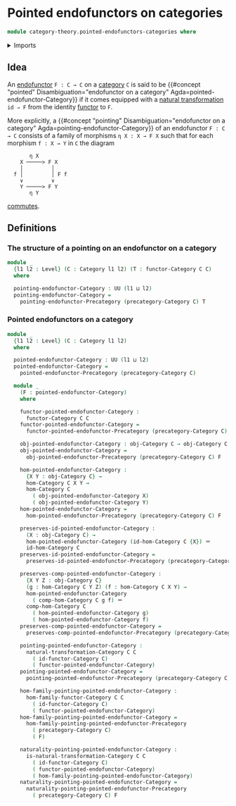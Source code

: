 # Pointed endofunctors on categories

```agda
module category-theory.pointed-endofunctors-categories where
```

<details><summary>Imports</summary>

```agda
open import category-theory.categories
open import category-theory.functors-categories
open import category-theory.natural-transformations-functors-categories
open import category-theory.pointed-endofunctors-precategories

open import foundation.dependent-pair-types
open import foundation.identity-types
open import foundation.universe-levels
```

</details>

## Idea

An [endofunctor](category-theory.functors-categories.md) `F : C → C` on a
[category](category-theory.categories.md) `C` is said to be
{{#concept "pointed" Disambiguation="endofunctor on a category" Agda=pointed-endofunctor-Category}}
if it comes equipped with a
[natural transformation](category-theory.natural-transformations-functors-categories.md)
`id ⇒ F` from the identity [functor](category-theory.functors-categories.md) to
`F`.

More explicitly, a
{{#concept "pointing" Disambiguation="endofunctor on a category" Agda=pointing-endofunctor-Category}}
of an endofunctor `F : C → C` consists of a family of morphisms `η X : X → F X`
such that for each morphism `f : X → Y` in `C` the diagram

```text
       η X
    X ─────> F X
    │         │
  f │         │ F f
    ∨         ∨
    Y ─────> F Y
       η Y
```

[commutes](category-theory.commuting-squares-of-morphisms-in-precategories.md).

## Definitions

### The structure of a pointing on an endofunctor on a category

```agda
module _
  {l1 l2 : Level} (C : Category l1 l2) (T : functor-Category C C)
  where

  pointing-endofunctor-Category : UU (l1 ⊔ l2)
  pointing-endofunctor-Category =
    pointing-endofunctor-Precategory (precategory-Category C) T
```

### Pointed endofunctors on a category

```agda
module _
  {l1 l2 : Level} (C : Category l1 l2)
  where

  pointed-endofunctor-Category : UU (l1 ⊔ l2)
  pointed-endofunctor-Category =
    pointed-endofunctor-Precategory (precategory-Category C)

  module _
    (F : pointed-endofunctor-Category)
    where

    functor-pointed-endofunctor-Category :
      functor-Category C C
    functor-pointed-endofunctor-Category =
      functor-pointed-endofunctor-Precategory (precategory-Category C) F

    obj-pointed-endofunctor-Category : obj-Category C → obj-Category C
    obj-pointed-endofunctor-Category =
      obj-pointed-endofunctor-Precategory (precategory-Category C) F

    hom-pointed-endofunctor-Category :
      {X Y : obj-Category C} →
      hom-Category C X Y →
      hom-Category C
        ( obj-pointed-endofunctor-Category X)
        ( obj-pointed-endofunctor-Category Y)
    hom-pointed-endofunctor-Category =
      hom-pointed-endofunctor-Precategory (precategory-Category C) F

    preserves-id-pointed-endofunctor-Category :
      (X : obj-Category C) →
      hom-pointed-endofunctor-Category (id-hom-Category C {X}) ＝
      id-hom-Category C
    preserves-id-pointed-endofunctor-Category =
      preserves-id-pointed-endofunctor-Precategory (precategory-Category C) F

    preserves-comp-pointed-endofunctor-Category :
      {X Y Z : obj-Category C}
      (g : hom-Category C Y Z) (f : hom-Category C X Y) →
      hom-pointed-endofunctor-Category
        ( comp-hom-Category C g f) ＝
      comp-hom-Category C
        ( hom-pointed-endofunctor-Category g)
        ( hom-pointed-endofunctor-Category f)
    preserves-comp-pointed-endofunctor-Category =
      preserves-comp-pointed-endofunctor-Precategory (precategory-Category C) F

    pointing-pointed-endofunctor-Category :
      natural-transformation-Category C C
        ( id-functor-Category C)
        ( functor-pointed-endofunctor-Category)
    pointing-pointed-endofunctor-Category =
      pointing-pointed-endofunctor-Precategory (precategory-Category C) F

    hom-family-pointing-pointed-endofunctor-Category :
      hom-family-functor-Category C C
        ( id-functor-Category C)
        ( functor-pointed-endofunctor-Category)
    hom-family-pointing-pointed-endofunctor-Category =
      hom-family-pointing-pointed-endofunctor-Precategory
        ( precategory-Category C)
        ( F)

    naturality-pointing-pointed-endofunctor-Category :
      is-natural-transformation-Category C C
        ( id-functor-Category C)
        ( functor-pointed-endofunctor-Category)
        ( hom-family-pointing-pointed-endofunctor-Category)
    naturality-pointing-pointed-endofunctor-Category =
      naturality-pointing-pointed-endofunctor-Precategory
        ( precategory-Category C) F
```
